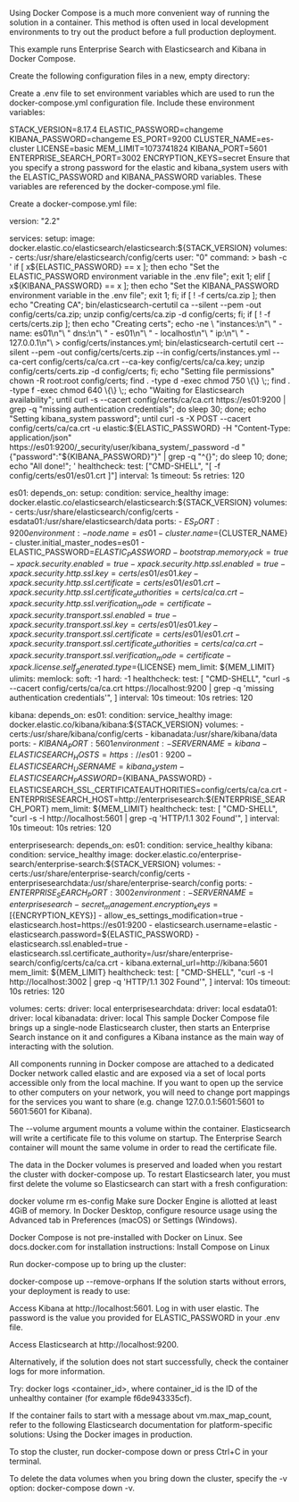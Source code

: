 Using Docker Compose is a much more convenient way of running the solution in a container. This method is often used in local development environments to try out the product before a full production deployment.

This example runs Enterprise Search with Elasticsearch and Kibana in Docker Compose.

Create the following configuration files in a new, empty directory:

Create a .env file to set environment variables which are used to run the docker-compose.yml configuration file. Include these environment variables:

STACK_VERSION=8.17.4
ELASTIC_PASSWORD=changeme
KIBANA_PASSWORD=changeme
ES_PORT=9200
CLUSTER_NAME=es-cluster
LICENSE=basic
MEM_LIMIT=1073741824
KIBANA_PORT=5601
ENTERPRISE_SEARCH_PORT=3002
ENCRYPTION_KEYS=secret
Ensure that you specify a strong password for the elastic and kibana_system users with the ELASTIC_PASSWORD and KIBANA_PASSWORD variables. These variables are referenced by the docker-compose.yml file.

Create a docker-compose.yml file:

version: "2.2"

services:
  setup:
    image: docker.elastic.co/elasticsearch/elasticsearch:${STACK_VERSION}
    volumes:
      - certs:/usr/share/elasticsearch/config/certs
    user: "0"
    command: >
      bash -c '
        if [ x${ELASTIC_PASSWORD} == x ]; then
          echo "Set the ELASTIC_PASSWORD environment variable in the .env file";
          exit 1;
        elif [ x${KIBANA_PASSWORD} == x ]; then
          echo "Set the KIBANA_PASSWORD environment variable in the .env file";
          exit 1;
        fi;
        if [ ! -f certs/ca.zip ]; then
          echo "Creating CA";
          bin/elasticsearch-certutil ca --silent --pem -out config/certs/ca.zip;
          unzip config/certs/ca.zip -d config/certs;
        fi;
        if [ ! -f certs/certs.zip ]; then
          echo "Creating certs";
          echo -ne \
          "instances:\n"\
          "  - name: es01\n"\
          "    dns:\n"\
          "      - es01\n"\
          "      - localhost\n"\
          "    ip:\n"\
          "      - 127.0.0.1\n"\
          > config/certs/instances.yml;
          bin/elasticsearch-certutil cert --silent --pem -out config/certs/certs.zip --in config/certs/instances.yml --ca-cert config/certs/ca/ca.crt --ca-key config/certs/ca/ca.key;
          unzip config/certs/certs.zip -d config/certs;
        fi;
        echo "Setting file permissions"
        chown -R root:root config/certs;
        find . -type d -exec chmod 750 \{\} \;;
        find . -type f -exec chmod 640 \{\} \;;
        echo "Waiting for Elasticsearch availability";
        until curl -s --cacert config/certs/ca/ca.crt https://es01:9200 | grep -q "missing authentication credentials"; do sleep 30; done;
        echo "Setting kibana_system password";
        until curl -s -X POST --cacert config/certs/ca/ca.crt -u elastic:${ELASTIC_PASSWORD} -H "Content-Type: application/json" https://es01:9200/_security/user/kibana_system/_password -d "{\"password\":\"${KIBANA_PASSWORD}\"}" | grep -q "^{}"; do sleep 10; done;
        echo "All done!";
      '
    healthcheck:
      test: ["CMD-SHELL", "[ -f config/certs/es01/es01.crt ]"]
      interval: 1s
      timeout: 5s
      retries: 120

  es01:
    depends_on:
      setup:
        condition: service_healthy
    image: docker.elastic.co/elasticsearch/elasticsearch:${STACK_VERSION}
    volumes:
      - certs:/usr/share/elasticsearch/config/certs
      - esdata01:/usr/share/elasticsearch/data
    ports:
      - ${ES_PORT}:9200
    environment:
      - node.name=es01
      - cluster.name=${CLUSTER_NAME}
      - cluster.initial_master_nodes=es01
      - ELASTIC_PASSWORD=${ELASTIC_PASSWORD}
      - bootstrap.memory_lock=true
      - xpack.security.enabled=true
      - xpack.security.http.ssl.enabled=true
      - xpack.security.http.ssl.key=certs/es01/es01.key
      - xpack.security.http.ssl.certificate=certs/es01/es01.crt
      - xpack.security.http.ssl.certificate_authorities=certs/ca/ca.crt
      - xpack.security.http.ssl.verification_mode=certificate
      - xpack.security.transport.ssl.enabled=true
      - xpack.security.transport.ssl.key=certs/es01/es01.key
      - xpack.security.transport.ssl.certificate=certs/es01/es01.crt
      - xpack.security.transport.ssl.certificate_authorities=certs/ca/ca.crt
      - xpack.security.transport.ssl.verification_mode=certificate
      - xpack.license.self_generated.type=${LICENSE}
    mem_limit: ${MEM_LIMIT}
    ulimits:
      memlock:
        soft: -1
        hard: -1
    healthcheck:
      test:
        [
            "CMD-SHELL",
            "curl -s --cacert config/certs/ca/ca.crt https://localhost:9200 | grep -q 'missing authentication credentials'",
        ]
      interval: 10s
      timeout: 10s
      retries: 120

  kibana:
    depends_on:
      es01:
        condition: service_healthy
    image: docker.elastic.co/kibana/kibana:${STACK_VERSION}
    volumes:
      - certs:/usr/share/kibana/config/certs
      - kibanadata:/usr/share/kibana/data
    ports:
      - ${KIBANA_PORT}:5601
    environment:
      - SERVERNAME=kibana
      - ELASTICSEARCH_HOSTS=https://es01:9200
      - ELASTICSEARCH_USERNAME=kibana_system
      - ELASTICSEARCH_PASSWORD=${KIBANA_PASSWORD}
      - ELASTICSEARCH_SSL_CERTIFICATEAUTHORITIES=config/certs/ca/ca.crt
      - ENTERPRISESEARCH_HOST=http://enterprisesearch:${ENTERPRISE_SEARCH_PORT}
    mem_limit: ${MEM_LIMIT}
    healthcheck:
      test:
        [
            "CMD-SHELL",
            "curl -s -I http://localhost:5601 | grep -q 'HTTP/1.1 302 Found'",
        ]
      interval: 10s
      timeout: 10s
      retries: 120

  enterprisesearch:
    depends_on:
      es01:
        condition: service_healthy
      kibana:
        condition: service_healthy
    image: docker.elastic.co/enterprise-search/enterprise-search:${STACK_VERSION}
    volumes:
      - certs:/usr/share/enterprise-search/config/certs
      - enterprisesearchdata:/usr/share/enterprise-search/config
    ports:
      - ${ENTERPRISE_SEARCH_PORT}:3002
    environment:
      - SERVERNAME=enterprisesearch
      - secret_management.encryption_keys=[${ENCRYPTION_KEYS}]
      - allow_es_settings_modification=true
      - elasticsearch.host=https://es01:9200
      - elasticsearch.username=elastic
      - elasticsearch.password=${ELASTIC_PASSWORD}
      - elasticsearch.ssl.enabled=true
      - elasticsearch.ssl.certificate_authority=/usr/share/enterprise-search/config/certs/ca/ca.crt
      - kibana.external_url=http://kibana:5601
    mem_limit: ${MEM_LIMIT}
    healthcheck:
      test:
        [
            "CMD-SHELL",
            "curl -s -I http://localhost:3002 | grep -q 'HTTP/1.1 302 Found'",
        ]
      interval: 10s
      timeout: 10s
      retries: 120

volumes:
  certs:
    driver: local
  enterprisesearchdata:
    driver: local
  esdata01:
    driver: local
  kibanadata:
    driver: local
This sample Docker Compose file brings up a single-node Elasticsearch cluster, then starts an Enterprise Search instance on it and configures a Kibana instance as the main way of interacting with the solution.

All components running in Docker compose are attached to a dedicated Docker network called elastic and are exposed via a set of local ports accessible only from the local machine. If you want to open up the service to other computers on your network, you will need to change port mappings for the services you want to share (e.g. change 127.0.0.1:5601:5601 to 5601:5601 for Kibana).

The --volume argument mounts a volume within the container. Elasticsearch will write a certificate file to this volume on startup. The Enterprise Search container will mount the same volume in order to read the certificate file.

The data in the Docker volumes is preserved and loaded when you restart the cluster with docker-compose up. To restart Elasticsearch later, you must first delete the volume so Elasticsearch can start with a fresh configuration:

docker volume rm es-config
Make sure Docker Engine is allotted at least 4GiB of memory. In Docker Desktop, configure resource usage using the Advanced tab in Preferences (macOS) or Settings (Windows).

Docker Compose is not pre-installed with Docker on Linux. See docs.docker.com for installation instructions: Install Compose on Linux

Run docker-compose up to bring up the cluster:

docker-compose up --remove-orphans
If the solution starts without errors, your deployment is ready to use:

Access Kibana at http://localhost:5601. Log in with user elastic. The password is the value you provided for ELASTIC_PASSWORD in your .env file.

Access Elasticsearch at http://localhost:9200.

Alternatively, if the solution does not start successfully, check the container logs for more information.

Try: docker logs <container_id>, where container_id is the ID of the unhealthy container (for example f6de943335cf).

If the container fails to start with a message about vm.max_map_count, refer to the following Elasticsearch documentation for platform-specific solutions: Using the Docker images in production.

To stop the cluster, run docker-compose down or press Ctrl+C in your terminal.

To delete the data volumes when you bring down the cluster, specify the -v option: docker-compose down -v.

